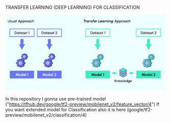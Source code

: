 TRANSFER LEARNING (DEEP LEARNING) FOR CLASSIFICATION

![](https://github.com/JakubTabor/Transfer_Learning_Deep_Learning/blob/main/images/image.png)

In this repository I gonna use pre-trained model ("https://tfhub.dev/google/tf2-preview/mobilenet_v2/feature_vector/4")
If you want extended model for Classification also it is here (google/tf2-preview/mobilenet_v2/classification/4)
